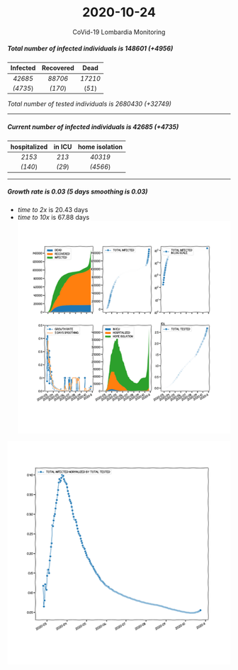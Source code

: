 <div align='center'>

# 2020-10-24
CoVid-19 Lombardia Monitoring
</div>

##### Total number of infected individuals is 148601 (+4956)
Infected | Recovered | Dead
:---: | :---: | :---:
*42685* | *88706* | *17210*
*(4735*) | *(170*) | (*51*)

*Total number of tested individuals is 2680430 (+32749)*
***
##### Current number of infected individuals is 42685 (+4735)
hospitalized | in ICU | home isolation
:---: | :---: | :---:
*2153* |*213* |*40319*
*(140*) |*(29*) |*(4566*)
***
##### Growth rate is 0.03 (5 days smoothing is 0.03)
- *time to 2x* is 20.43 days
- *time to 10x* is 67.88 days
![stats][stats]

![infected_normalized][infected_normalized]

[stats]: stats_Lombardia.png
[infected_normalized]: infected_normalized_Lombardia.png
